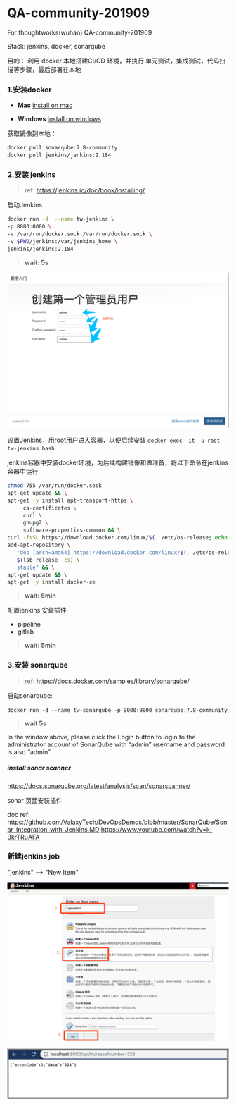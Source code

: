 # QA-community-201909
For thoughtworks(wuhan) QA-community-201909

Stack: jenkins, docker, sonarqube

目的： 利用 docker 本地搭建CI/CD 环境，并执行 单元测试，集成测试，代码扫描等步骤，最后部署在本地

###  1.安装docker

- **Mac**
[install on mac](https://docs.docker.com/v17.12/docker-for-mac/install/#download-docker-for-mac)

- **Windows**
[install on windows](https://docs.docker.com/docker-for-windows/install/)


获取镜像到本地：
```bash
docker pull sonarqube:7.8-community
docker pull jenkins/jenkins:2.184
```

### 2.安装 jenkins
>ref: https://jenkins.io/doc/book/installing/

启动Jenkins
```bash
docker run -d  --name tw-jenkins \
-p 8080:8080 \
-v /var/run/docker.sock:/var/run/docker.sock \
-v $PWD/jenkins:/var/jenkins_home \
jenkins/jenkins:2.184
```
> **wait: 5s**

![](images/jenkins_setup_02.png)

设置Jenkins，用root用户进入容器，以便后续安装
`docker exec -it -u root tw-jenkins bash` 

jenkins容器中安装docker环境，为后续构建镜像和做准备，将以下命令在jenkins 容器中运行

```bash
chmod 755 /var/run/docker.sock
apt-get update && \
apt-get -y install apt-transport-https \
     ca-certificates \
     curl \
     gnupg2 \
     software-properties-common && \
curl -fsSL https://download.docker.com/linux/$(. /etc/os-release; echo "$ID")/gpg > /tmp/dkey; apt-key add /tmp/dkey && \
add-apt-repository \
   "deb [arch=amd64] https://download.docker.com/linux/$(. /etc/os-release; echo "$ID") \
   $(lsb_release -cs) \
   stable" && \
apt-get update && \
apt-get -y install docker-ce
```
> **wait: 5min**

配置jenkins  安装插件
- pipeline
- gitlab
> **wait: 5min**

### 3.安装 sonarqube

>ref: https://docs.docker.com/samples/library/sonarqube/

启动sonarqube:

`docker run -d --name tw-sonarqube -p 9000:9000 sonarqube:7.8-community`

> **wait 5s**

In the window above, please click the Login button to login to the administrator account of SonarQube with “admin” username and password is also “admin”.

##### install sonar scanner
https://docs.sonarqube.org/latest/analysis/scan/sonarscanner/


sonar  页面安装插件

doc ref: https://github.com/ValaxyTech/DevOpsDemos/blob/master/SonarQube/Sonar_Integration_with_Jenkins.MD
https://www.youtube.com/watch?v=k-3krTRuAFA

### 新建jenkins job
"jenkins" --> "New Item"  

![](images/jenkins_setup_03.png)

![](images/browser_screenshot_1.png)